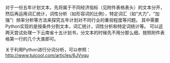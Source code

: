对于一份五年计划文本，先将属于不同经济指标（见附件表格表头）的文本分开，然后再运用词汇统计，词性分析（如形容词的比例），特定词汇（如“大力”，“加强”）频率分析等方法来探究五年计划对不同行业的重视程度等问题。
其中需要Python实现的是按条件分割文本，词汇统计，词性分析和特定词统计等。
可以这两天尝试处理一下云南省十五计划书，分文本的时候先不用分那么细，按照附件表格第一行的几个大类即可。

关于利用Python进行分词分析，可以参照：http://www.tuicool.com/articles/6JVvqu 
